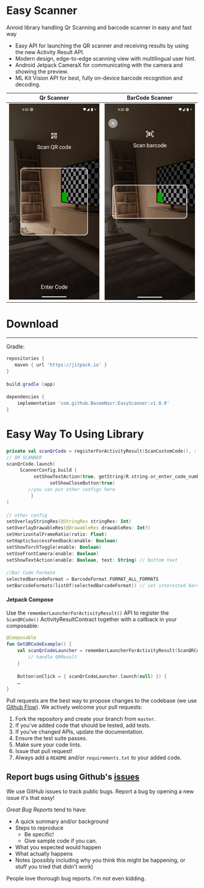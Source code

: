 # Easy Scanner
Anroid library handling Qr Scanning and barcode scanner in easy and fast way 

- Easy API for launching the QR scanner and receiving results by using the new Activity Result API.
- Modern design, edge-to-edge scanning view with multilingual user hint.
- Android Jetpack CameraX for communicating with the camera and showing the preview.
- ML Kit Vision API for best, fully on-device barcode recognition and decoding.


Qr Scanner                                                |  BarCode Scanner            
:-------------------------------------------------------: |:-------------------------:
<img src="Screenshot_1698219008.png" width="300">  |  <img src="Screenshot_1698219030.png" width="300"> 




# Download
--------
Gradle:

```gradle
repositories {
   maven { url 'https://jitpack.io' }
}

build.gradle (app)

dependencies {
	implementation 'com.github.BasemNasr:EasyScanner:v1.0.0'
}
```



# Easy Way To Using Library
```kotlin
private val scanQrCode = registerForActivityResult(ScanCustomCode(), ::onScanResult)
// QR SCANNER
scanQrCode.launch(
     ScannerConfig.build {
          setShowTextAction(true, getString(R.string.or_enter_code_number))
                setShowCloseButton(true)
		//you can put other configs here 
         }
)

// other config
setOverlayStringRes(@StringRes stringRes: Int)
setOverlayDrawableRes(@DrawableRes drawableRes: Int?)
setHorizontalFrameRatio(ratio: Float)
setHapticSuccessFeedback(enable: Boolean)
setShowTorchToggle(enable: Boolean)
setUseFrontCamera(enable: Boolean)
setShowTextAction(enable: Boolean, text: String) // bottom text

//Bar Code Formate
selectedBarcodeFormat = BarcodeFormat.FORMAT_ALL_FORMATS
setBarcodeFormats(listOf(selectedBarcodeFormat)) // set interested barcode formats

```

 
#### Jetpack Compose
Use the `rememberLauncherForActivityResult()` API to register the `ScanQRCode()` ActivityResultContract together with a callback in your composable:
```kotlin
@Composable
fun GetQRCodeExample() {
    val scanQrCodeLauncher = rememberLauncherForActivityResult(ScanQRCode()) { result ->
        // handle QRResult
    }
    
    Button(onClick = { scanQrCodeLauncher.launch(null) }) {
    …
}
```




Pull requests are the best way to propose changes to the codebase (we use [Github Flow](https://guides.github.com/introduction/flow/index.html)). We actively welcome your pull requests:

1. Fork the repository and create your branch from `master`.
2. If you've added code that should be tested, add tests.
3. If you've changed APIs, update the documentation.
4. Ensure the test suite passes.
5. Make sure your code lints.
6. Issue that pull request!
7. Always add a `README` and/or `requirements.txt` to your added code.

## Report bugs using Github's [issues](https://github.com/BasemNasr/EasyScanner/issues)
We use GitHub issues to track public bugs. Report a bug by opening a new issue it's that easy!

*Great Bug Reports* tend to have:

- A quick summary and/or background
- Steps to reproduce
    - Be specific!
    - Give sample code if you can.
- What you expected would happen
- What actually happens
- Notes (possibly including why you think this might be happening, or stuff you tried that didn't work)

People love thorough bug reports. I'm not even kidding.





